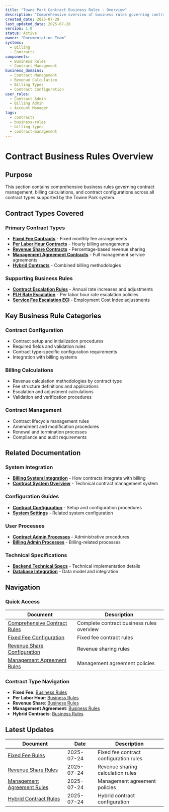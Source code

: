 ```yaml
---
title: "Towne Park Contract Business Rules - Overview"
description: "Comprehensive overview of business rules governing contract management, billing types, and contract configurations across all contract types in the Towne Park system"
created_date: 2025-07-28
last_updated_date: 2025-07-28
version: 1.0
status: Active
owner: "Documentation Team"
systems:
  - Billing
  - Contracts
components:
  - Business Rules
  - Contract Management
business_domains:
  - Contract Management
  - Revenue Calculation
  - Billing Types
  - Contract Configuration
user_roles:
  - Contract Admin
  - Billing Admin
  - Account Manager
tags:
  - contracts
  - business-rules
  - billing-types
  - contract-management
---
```


# Contract Business Rules Overview

## Purpose

This section contains comprehensive business rules governing contract management, billing calculations, and contract configurations across all contract types supported by the Towne Park system.

## Contract Types Covered

### Primary Contract Types
- **[Fixed Fee Contracts](20250724_FixedFee_ContractConfiguration_BusinessRules.md)** - Fixed monthly fee arrangements
- **[Per Labor Hour Contracts](20250724_PerLaborHour_ContractConfiguration_BusinessRules.md)** - Hourly billing arrangements
- **[Revenue Share Contracts](20250724_RevenueShare_ContractConfiguration_BusinessRules.md)** - Percentage-based revenue sharing
- **[Management Agreement Contracts](20250724_ManagementAgreement_ContractConfiguration_BusinessRules.md)** - Full management service agreements
- **[Hybrid Contracts](20250724_HybridContract_ContractConfiguration_BusinessRules.md)** - Combined billing methodologies

### Supporting Business Rules
- **[Contract Escalation Rules](contract-escalation-rules/index.md)** - Annual rate increases and adjustments
- **[PLH Rate Escalation](plh-rate-escalation/index.md)** - Per labor hour rate escalation policies
- **[Service Fee Escalation ECI](service-fee-escalation-eci/index.md)** - Employment Cost Index adjustments

## Key Business Rule Categories

### Contract Configuration
- Contract setup and initialization procedures
- Required fields and validation rules
- Contract type-specific configuration requirements
- Integration with billing systems

### Billing Calculations
- Revenue calculation methodologies by contract type
- Fee structure definitions and applications
- Escalation and adjustment calculations
- Validation and verification procedures

### Contract Management
- Contract lifecycle management rules
- Amendment and modification procedures
- Renewal and termination processes
- Compliance and audit requirements

## Related Documentation

### System Integration
- **[Billing System Integration](../../systems/billing/index.md)** - How contracts integrate with billing
- **[Contract System Overview](../../systems/contracts/index.md)** - Technical contract management system

### Configuration Guides
- **[Contract Configuration](../../configuration/contracts/index.md)** - Setup and configuration procedures
- **[System Settings](../../configuration/system-settings/index.md)** - Related system configuration

### User Processes
- **[Contract Admin Processes](../../user-processes/contract-admin/index.md)** - Administrative procedures
- **[Billing Admin Processes](../../user-processes/billing-admin/index.md)** - Billing-related processes

### Technical Specifications
- **[Backend Technical Specs](../../technical/backend/index.md)** - Technical implementation details
- **[Database Integration](../../technical/database/index.md)** - Data model and integration

## Navigation

### Quick Access
| Document | Description |
|----------|-------------|
| [Comprehensive Contract Rules](20250716_Contracts_BusinessRules_Comprehensive.md) | Complete contract business rules overview |
| [Fixed Fee Configuration](20250724_FixedFee_ContractConfiguration_BusinessRules.md) | Fixed fee contract rules |
| [Revenue Share Configuration](20250724_RevenueShare_ContractConfiguration_BusinessRules.md) | Revenue sharing rules |
| [Management Agreement Rules](20250724_ManagementAgreement_ContractConfiguration_BusinessRules.md) | Management agreement policies |

### Contract Type Navigation
- **Fixed Fee**: [Business Rules](20250724_FixedFee_ContractConfiguration_BusinessRules.md)
- **Per Labor Hour**: [Business Rules](20250724_PerLaborHour_ContractConfiguration_BusinessRules.md)
- **Revenue Share**: [Business Rules](20250724_RevenueShare_ContractConfiguration_BusinessRules.md)
- **Management Agreement**: [Business Rules](20250724_ManagementAgreement_ContractConfiguration_BusinessRules.md)
- **Hybrid Contracts**: [Business Rules](20250724_HybridContract_ContractConfiguration_BusinessRules.md)

## Latest Updates

| Document | Date | Description |
|----------|------|-------------|
| [Fixed Fee Rules](20250724_FixedFee_ContractConfiguration_BusinessRules.md) | 2025-07-24 | Fixed fee contract configuration rules |
| [Revenue Share Rules](20250724_RevenueShare_ContractConfiguration_BusinessRules.md) | 2025-07-24 | Revenue sharing calculation rules |
| [Management Agreement Rules](20250724_ManagementAgreement_ContractConfiguration_BusinessRules.md) | 2025-07-24 | Management agreement policies |
| [Hybrid Contract Rules](20250724_HybridContract_ContractConfiguration_BusinessRules.md) | 2025-07-24 | Hybrid contract configuration |